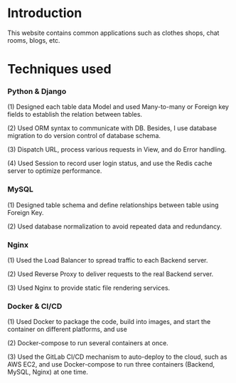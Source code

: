 # Introduction

This website contains common applications such as clothes shops, chat rooms, blogs, etc.

# Techniques used

### Python & Django
(1) Designed each table data Model and used Many-to-many or Foreign key fields to establish the relation between tables.

(2) Used ORM syntax to communicate with DB. Besides, I use database migration to do version control of database schema.

(3) Dispatch URL, process various requests in View, and do Error handling.

(4) Used Session to record user login status, and use the Redis cache server to optimize performance.

### MySQL
(1) Designed table schema and define relationships between table using Foreign Key.

(2) Used database normalization to avoid repeated data and redundancy.

### Nginx
(1) Used the Load Balancer to spread traffic to each Backend server.

(2) Used Reverse Proxy to deliver requests to the real Backend server.

(3) Used Nginx to provide static file rendering services.

### Docker & CI/CD
(1) Used Docker to package the code, build into images, and start the container on different platforms, and use 

(2) Docker-compose to run several containers at once.

(3) Used the GitLab CI/CD mechanism to auto-deploy to the cloud, such as AWS EC2, and use Docker-compose to run three containers (Backend, MySQL, Nginx) at one time.
